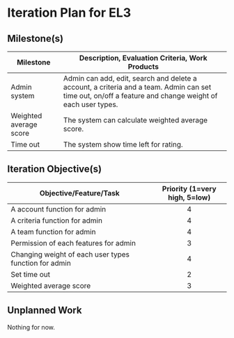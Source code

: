 # Iteration Plan for EL3

## Milestone(s)
| Milestone | Description, Evaluation Criteria, Work Products |
|-----------|-----------------------------------------|
| Admin system | Admin can add, edit, search and delete a account, a criteria and a team. Admin can set time out, on/off a feature and change weight of each user types. |
| Weighted average score | The system can calculate weighted average score. |
| Time out | The system show time left for rating. |

## Iteration Objective(s)
| Objective/Feature/Task | Priority (1=very high, 5=low) |
|------------------------|:-----------------------------:|
| A account function for admin | 4 |
| A criteria function for admin | 4 |
| A team function for admin | 4 |
| Permission of each features for admin | 3 |
| Changing weight of each user types function for admin | 4 |
| Set time out | 2 |
| Weighted average score | 3 |


## Unplanned Work
Nothing for now.
